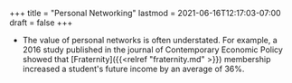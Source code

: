 +++
title = "Personal Networking"
lastmod = 2021-06-16T12:17:03-07:00
draft = false
+++

-   The value of personal networks is often understated. For example, a 2016 study published in the journal of Contemporary Economic Policy showed that [Fraternity]({{<relref "fraternity.md" >}}) membership increased a student's future income by an average of 36%.